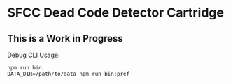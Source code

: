 SFCC Dead Code Detector Cartridge
===

## This is a Work in Progress

Debug CLI Usage:

```
npm run bin
DATA_DIR=/path/to/data npm run bin:pref
```
